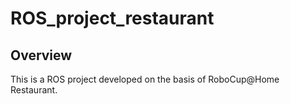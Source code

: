 # ROS_project_restaurant
## Overview
This is a ROS project developed on the basis of RoboCup@Home Restaurant. 
